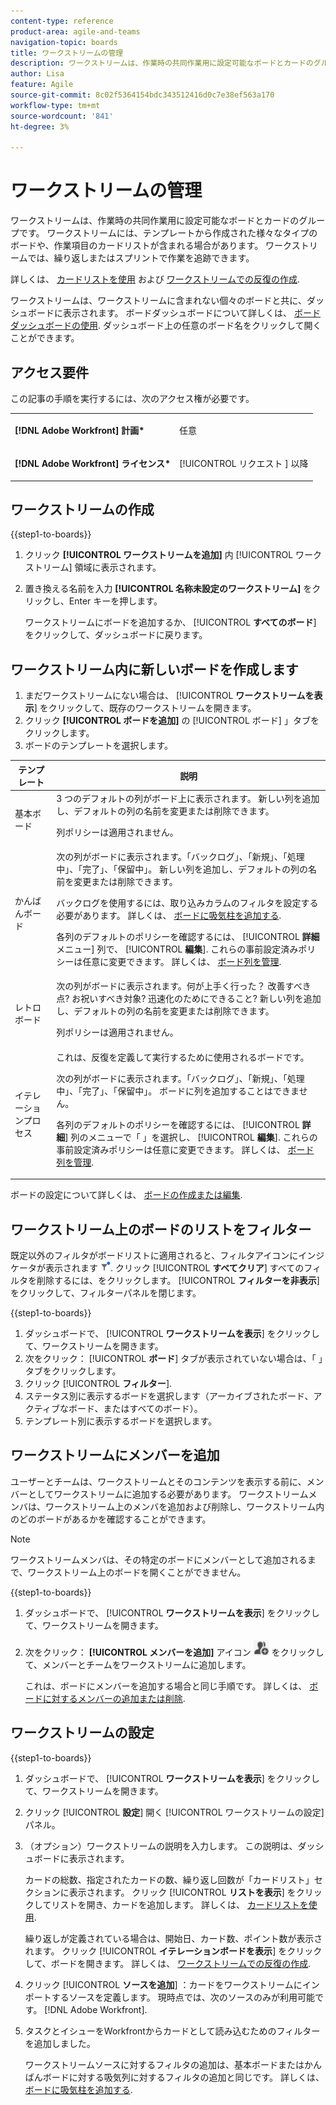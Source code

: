 ```yaml
---
content-type: reference
product-area: agile-and-teams
navigation-topic: boards
title: ワークストリームの管理
description: ワークストリームは、作業時の共同作業用に設定可能なボードとカードのグループです。
author: Lisa
feature: Agile
source-git-commit: 8c02f5364154bdc343512416d0c7e38ef563a170
workflow-type: tm+mt
source-wordcount: '841'
ht-degree: 3%

---
```


# ワークストリームの管理

ワークストリームは、作業時の共同作業用に設定可能なボードとカードのグループです。 ワークストリームには、テンプレートから作成された様々なタイプのボードや、作業項目のカードリストが含まれる場合があります。 ワークストリームでは、繰り返しまたはスプリントで作業を追跡できます。

詳しくは、 [カードリストを使用](/help/quicksilver/agile/use-boards-agile-planning-tools/use-card-list.md) および [ワークストリームでの反復の作成](/help/quicksilver/agile/use-boards-agile-planning-tools/create-an-iteration-in-workstream.md).

ワークストリームは、ワークストリームに含まれない個々のボードと共に、ダッシュボードに表示されます。 ボードダッシュボードについて詳しくは、 [ボードダッシュボードの使用](/help/quicksilver/agile/get-started-with-boards/use-boards-page.md). ダッシュボード上の任意のボード名をクリックして開くことができます。

## アクセス要件

この記事の手順を実行するには、次のアクセス権が必要です。

<table style="table-layout:auto"> 
 <col> 
 </col> 
 <col> 
 </col> 
 <tbody> 
  <tr> 
   <td role="rowheader"><strong>[!DNL Adobe Workfront] 計画*</strong></td> 
   <td> <p>任意</p> </td> 
  </tr> 
  <tr> 
   <td role="rowheader"><strong>[!DNL Adobe Workfront] ライセンス*</strong></td> 
   <td> <p>[!UICONTROL リクエスト ] 以降</p> </td> 
  </tr> 
 </tbody> 
</table>

## ワークストリームの作成

{{step1-to-boards}}

1. クリック **[!UICONTROL ワークストリームを追加]** 内 [!UICONTROL ワークストリーム] 領域に表示されます。
1. 置き換える名前を入力 **[!UICONTROL 名称未設定のワークストリーム]** をクリックし、Enter キーを押します。

   ワークストリームにボードを追加するか、 [!UICONTROL **すべてのボード**] をクリックして、ダッシュボードに戻ります。

## ワークストリーム内に新しいボードを作成します

1. まだワークストリームにない場合は、 [!UICONTROL **ワークストリームを表示**] をクリックして、既存のワークストリームを開きます。
1. クリック **[!UICONTROL ボードを追加]** の [!UICONTROL ボード] 」タブをクリックします。
1. ボードのテンプレートを選択します。

| テンプレート | 説明 |
|---------|----------|
| 基本ボード | 3 つのデフォルトの列がボード上に表示されます。 新しい列を追加し、デフォルトの列の名前を変更または削除できます。 <p>列ポリシーは適用されません。 |
| かんばんボード | 次の列がボードに表示されます。「バックログ」、「新規」、「処理中」、「完了」、「保留中」。 新しい列を追加し、デフォルトの列の名前を変更または削除できます。<p>バックログを使用するには、取り込みカラムのフィルタを設定する必要があります。 詳しくは、 [ボードに吸気柱を追加する](/help/quicksilver/agile/use-boards-agile-planning-tools/add-intake-column-to-board.md). <p>各列のデフォルトのポリシーを確認するには、 [!UICONTROL **詳細** メニュー] 列で、 [!UICONTROL **編集**]. これらの事前設定済みポリシーは任意に変更できます。 詳しくは、 [ボード列を管理](/help/quicksilver/agile/get-started-with-boards/manage-board-columns.md). |
| レトロボード | 次の列がボードに表示されます。何が上手く行った？ 改善すべき点? お祝いすべき対象? 迅速化のためにできること? 新しい列を追加し、デフォルトの列の名前を変更または削除できます。 <p>列ポリシーは適用されません。 |
| イテレーションプロセス | これは、反復を定義して実行するために使用されるボードです。 <p>次の列がボードに表示されます。「バックログ」、「新規」、「処理中」、「完了」、「保留中」。 ボードに列を追加することはできません。 <p>各列のデフォルトのポリシーを確認するには、 [!UICONTROL **詳細**] 列のメニューで「 」を選択し、 [!UICONTROL **編集**]. これらの事前設定済みポリシーは任意に変更できます。 詳しくは、 [ボード列を管理](/help/quicksilver/agile/get-started-with-boards/manage-board-columns.md). |

ボードの設定について詳しくは、 [ボードの作成または編集](/help/quicksilver/agile/get-started-with-boards/create-edit-board.md).

## ワークストリーム上のボードのリストをフィルター

既定以外のフィルタがボードリストに適用されると、フィルタアイコンにインジケータが表示されます ![適用されたフィルター](assets/boards-filterapplied-30x30.png). クリック [!UICONTROL **すべてクリア**] すべてのフィルタを削除するには、をクリックします。 [!UICONTROL **フィルターを非表示**] をクリックして、フィルターパネルを閉じます。

{{step1-to-boards}}

1. ダッシュボードで、 [!UICONTROL **ワークストリームを表示**] をクリックして、ワークストリームを開きます。
1. 次をクリック： [!UICONTROL **ボード**] タブが表示されていない場合は、「 」タブをクリックします。
1. クリック [!UICONTROL **フィルター**].
1. ステータス別に表示するボードを選択します（アーカイブされたボード、アクティブなボード、またはすべてのボード）。
1. テンプレート別に表示するボードを選択します。

## ワークストリームにメンバーを追加

ユーザーとチームは、ワークストリームとそのコンテンツを表示する前に、メンバーとしてワークストリームに追加する必要があります。 ワークストリームメンバは、ワークストリーム上のメンバを追加および削除し、ワークストリーム内のどのボードがあるかを確認することができます。

>[!NOTE]
>
>ワークストリームメンバは、その特定のボードにメンバーとして追加されるまで、ワークストリーム上のボードを開くことができません。

{{step1-to-boards}}

1. ダッシュボードで、 [!UICONTROL **ワークストリームを表示**] をクリックして、ワークストリームを開きます。
1. 次をクリック： **[!UICONTROL メンバーを追加]** アイコン ![メンバーを追加](assets/boards-addmember-spectrum-25x25.png) をクリックして、メンバーとチームをワークストリームに追加します。

   これは、ボードにメンバーを追加する場合と同じ手順です。 詳しくは、 [ボードに対するメンバーの追加または削除](/help/quicksilver/agile/get-started-with-boards/add-members-to-board.md).

## ワークストリームの設定

{{step1-to-boards}}

1. ダッシュボードで、 [!UICONTROL **ワークストリームを表示**] をクリックして、ワークストリームを開きます。
1. クリック [!UICONTROL **設定**] 開く [!UICONTROL ワークストリームの設定] パネル。
1. （オプション）ワークストリームの説明を入力します。 この説明は、ダッシュボードに表示されます。

   カードの総数、指定されたカードの数、繰り返し回数が「カードリスト」セクションに表示されます。 クリック [!UICONTROL **リストを表示**] をクリックしてリストを開き、カードを追加します。 詳しくは、 [カードリストを使用](/help/quicksilver/agile/use-boards-agile-planning-tools/use-card-list.md).

   繰り返しが定義されている場合は、開始日、カード数、ポイント数が表示されます。 クリック [!UICONTROL **イテレーションボードを表示**] をクリックして、ボードを開きます。 詳しくは、 [ワークストリームでの反復の作成](/help/quicksilver/agile/use-boards-agile-planning-tools/create-an-iteration-in-workstream.md).

1. クリック [!UICONTROL **ソースを追加**] ：カードをワークストリームにインポートするソースを定義します。 現時点では、次のソースのみが利用可能です。 [!DNL Adobe Workfront].
1. タスクとイシューをWorkfrontからカードとして読み込むためのフィルターを追加しました。

   ワークストリームソースに対するフィルタの追加は、基本ボードまたはかんばんボードに対する吸気列に対するフィルタの追加と同じです。 詳しくは、 [ボードに吸気柱を追加する](/help/quicksilver/agile/use-boards-agile-planning-tools/add-intake-column-to-board.md).


